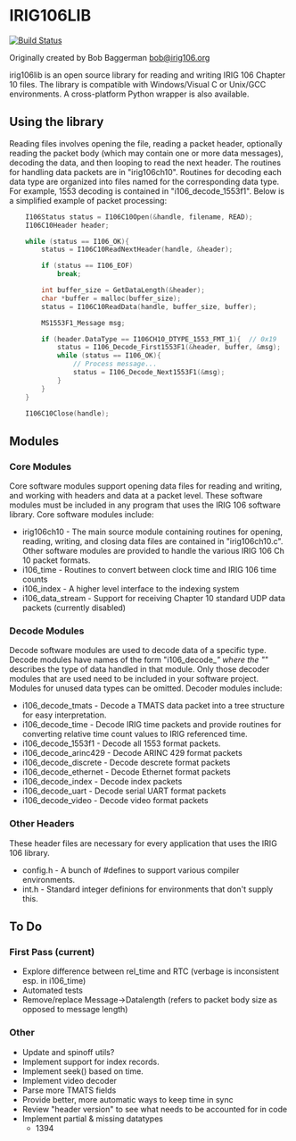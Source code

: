 # IRIG106LIB

[![Build Status](https://dev.azure.com/atac-bham/libirig106/_apis/build/status/atac-bham.libirig106?branchName=master)](https://dev.azure.com/atac-bham/libirig106/_build/latest?definitionId=2&branchName=master)

Originally created by Bob Baggerman <bob@irig106.org>

irig106lib is an open source library for reading and writing IRIG 106 
Chapter 10 files. The library is compatible with Windows/Visual C or
Unix/GCC environments. A cross-platform Python wrapper is also available.


## Using the library

Reading files involves opening the file, reading a packet header, 
optionally reading the packet body (which may contain one or more data messages), 
decoding the data, and then looping to read the next header. The 
routines for handling data packets are in "irig106ch10". Routines for decoding 
each data type are organized into files named for the corresponding data
type. For example, 1553 decoding is contained in "i106_decode_1553f1". Below is
a simplified example of packet processing:

``` .c
    I106Status status = I106C10Open(&handle, filename, READ);
    I106C10Header header;

    while (status == I106_OK){
        status = I106C10ReadNextHeader(handle, &header);

        if (status == I106_EOF)
            break;

        int buffer_size = GetDataLength(&header);
        char *buffer = malloc(buffer_size);
        status = I106C10ReadData(handle, buffer_size, buffer);

        MS1553F1_Message msg;

        if (header.DataType == I106CH10_DTYPE_1553_FMT_1){  // 0x19
            status = I106_Decode_First1553F1(&header, buffer, &msg);
            while (status == I106_OK){
                // Process message...
                status = I106_Decode_Next1553F1(&msg);
            }
        }
    }

    I106C10Close(handle);
```


## Modules

### Core Modules

Core software modules support opening data files for reading and 
writing, and working with headers and data at a packet level.  These 
software modules must be included in any program that uses the IRIG 
106 software library.  Core software modules include:

* irig106ch10 - The main source module containing routines for opening, reading, 
writing, and closing data files are contained in "irig106ch10.c".  Other 
software modules are provided to handle the various IRIG 106 Ch 10 packet 
formats.
* i106_time - Routines to convert between clock time and IRIG 106 time counts
* i106_index - A higher level interface to the indexing system
* i106_data_stream - Support for receiving Chapter 10 standard UDP data packets
  (currently disabled)


### Decode Modules

Decode software modules are used to decode data of a specific type.  
Decode modules have names of the form "i106_decode_*" where the "*" 
describes the type of data handled in that module.  Only those decoder 
modules that are used need to be included in your software project.  
Modules for unused data types can be omitted.  Decoder modules 
include:

* i106_decode_tmats - Decode a TMATS data packet into a tree structure for
easy interpretation.
* i106_decode_time - Decode IRIG time packets and provide routines for
converting relative time count values to IRIG referenced time.
* i106_decode_1553f1 - Decode all 1553 format packets.
* i106_decode_arinc429 - Decode ARINC 429 format packets
* i106_decode_discrete - Decode descrete format packets
* i106_decode_ethernet - Decode Ethernet format packets
* i106_decode_index - Decode index packets
* i106_decode_uart - Decode serial UART format packets
* i106_decode_video - Decode video format packets


### Other Headers

These header files are necessary for every application that uses the IRIG 106 library.

* config.h - A bunch of #defines to support various compiler environments.
* int.h - Standard integer definions for environments that don't supply this.


## To Do

### First Pass (current)

* Explore difference between rel_time and RTC (verbage is inconsistent esp. in
  i106_time)
* Automated tests
* Remove/replace Message->Datalength (refers to packet body size as opposed to
  message length)

### Other

* Update and spinoff utils?
* Implement support for index records.
* Implement seek() based on time.
* Implement video decoder
* Parse more TMATS fields
* Provide better, more automatic ways to keep time in sync
* Review "header version" to see what needs to be accounted for in code
* Implement partial & missing datatypes
    * 1394
